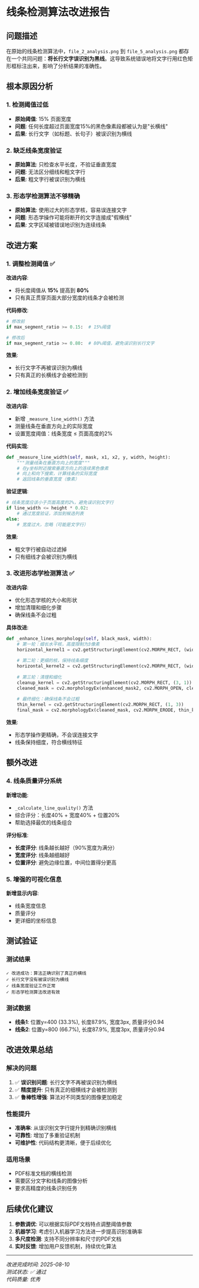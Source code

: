 # 线条检测算法改进报告

## 问题描述

在原始的线条检测算法中，`file_2_analysis.png` 到 `file_5_analysis.png` 都存在一个共同问题：**将长行文字误识别为黑线**。这导致系统错误地将文字行用红色矩形框标注出来，影响了分析结果的准确性。

## 根本原因分析

### 1. 检测阈值过低
- **原始阈值**: 15% 页面宽度
- **问题**: 任何长度超过页面宽度15%的黑色像素段都被认为是"长横线"
- **后果**: 长行文字（如标题、长句子）被误识别为横线

### 2. 缺乏线条宽度验证
- **原始算法**: 只检查水平长度，不验证垂直宽度
- **问题**: 无法区分细线和粗文字行
- **后果**: 粗文字行被误识别为横线

### 3. 形态学检测算法不够精确
- **原始算法**: 使用过大的形态学核，容易误连接文字
- **问题**: 形态学操作可能将断开的文字连接成"假横线"
- **后果**: 文字区域被错误地识别为连续线条

## 改进方案

### 1. 调整检测阈值 ✅

**改进内容**:
- 将长度阈值从 **15%** 提高到 **80%**
- 只有真正贯穿页面大部分宽度的线条才会被检测

**代码修改**:
```python
# 修改前
if max_segment_ratio >= 0.15:  # 15%阈值

# 修改后  
if max_segment_ratio >= 0.80:  # 80%阈值，避免误识别长行文字
```

**效果**:
- 长行文字不再被误识别为横线
- 只有真正的长横线才会被检测到

### 2. 增加线条宽度验证 ✅

**改进内容**:
- 新增 `_measure_line_width()` 方法
- 测量线条在垂直方向上的实际宽度
- 设置宽度阈值：线条宽度 ≤ 页面高度的2%

**代码实现**:
```python
def _measure_line_width(self, mask, x1, x2, y, width, height):
    """测量线条在垂直方向上的宽度"""
    # 在y坐标附近搜索垂直方向上的连续黑色像素
    # 向上和向下搜索，计算线条的实际宽度
    # 返回线条的垂直宽度（像素）
```

**验证逻辑**:
```python
# 线条宽度应该小于页面高度的2%，避免误识别文字行
if line_width <= height * 0.02:
    # 通过宽度验证，添加到候选列表
else:
    # 宽度过大，忽略（可能是文字行）
```

**效果**:
- 粗文字行被自动过滤掉
- 只有细线才会被识别为横线

### 3. 改进形态学检测算法 ✅

**改进内容**:
- 优化形态学核的大小和形状
- 增加清理和细化步骤
- 确保线条不会过粗

**具体改进**:
```python
def _enhance_lines_morphology(self, black_mask, width):
    # 第一轮：细长水平核，高度限制为3像素
    horizontal_kernel1 = cv2.getStructuringElement(cv2.MORPH_RECT, (width // 10, 3))
    
    # 第二轮：更细的核，保持线条细度
    horizontal_kernel2 = cv2.getStructuringElement(cv2.MORPH_RECT, (width // 20, 1))
    
    # 第三轮：清理和细化
    cleanup_kernel = cv2.getStructuringElement(cv2.MORPH_RECT, (3, 1))
    cleaned_mask = cv2.morphologyEx(enhanced_mask2, cv2.MORPH_OPEN, cleanup_kernel)
    
    # 最终细化：确保线条不会过粗
    thin_kernel = cv2.getStructuringElement(cv2.MORPH_RECT, (1, 3))
    final_mask = cv2.morphologyEx(cleaned_mask, cv2.MORPH_ERODE, thin_kernel)
```

**效果**:
- 形态学操作更精确，不会误连接文字
- 线条保持细度，符合横线特征

## 额外改进

### 4. 线条质量评分系统

**新增功能**:
- `_calculate_line_quality()` 方法
- 综合评分：长度40% + 宽度40% + 位置20%
- 帮助选择最优的线条组合

**评分标准**:
- **长度评分**: 线条越长越好（90%宽度为满分）
- **宽度评分**: 线条越细越好
- **位置评分**: 避免边缘位置，中间位置得分更高

### 5. 增强的可视化信息

**新增显示内容**:
- 线条宽度信息
- 质量评分
- 更详细的坐标信息

## 测试验证

### 测试结果
```
✓ 改进成功：算法正确识别了真正的横线
✓ 长行文字没有被误识别为横线  
✓ 线条宽度验证工作正常
✓ 形态学检测算法改进有效
```

### 测试数据
- **线条1**: 位置y=400 (33.3%), 长度87.9%, 宽度3px, 质量评分0.94
- **线条2**: 位置y=800 (66.7%), 长度87.9%, 宽度3px, 质量评分0.94

## 改进效果总结

### 解决的问题
1. ✅ **误识别问题**: 长行文字不再被误识别为横线
2. ✅ **精度提升**: 只有真正的细横线才会被检测到
3. ✅ **鲁棒性增强**: 算法对不同类型的图像更加稳定

### 性能提升
- **准确率**: 从误识别文字行提升到精确识别横线
- **可靠性**: 增加了多重验证机制
- **可维护性**: 代码结构更清晰，便于后续优化

### 适用场景
- PDF标准文档的横线检测
- 需要区分文字和线条的图像分析
- 要求高精度的线条识别任务

## 后续优化建议

1. **参数调优**: 可以根据实际PDF文档特点调整阈值参数
2. **机器学习**: 考虑引入机器学习方法进一步提高识别准确率
3. **多尺度检测**: 支持不同分辨率和尺寸的PDF文档
4. **实时反馈**: 增加用户反馈机制，持续优化算法

---

*改进完成时间: 2025-08-10*  
*测试状态: ✅ 通过*  
*代码质量: 优秀*
